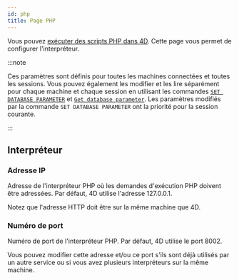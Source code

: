 ```yaml
---
id: php
title: Page PHP
---
```


Vous pouvez [exécuter des scripts PHP dans 4D](https://doc.4d.com/4Dv20/4D/20.1/Executing-PHP-scripts-in-4D.300-6480814.en.html). Cette page vous permet de configurer l'interpréteur.

:::note

Ces paramètres sont définis pour toutes les machines connectées et toutes les sessions. Vous pouvez également les modifier et les lire séparément pour chaque machine et chaque session en utilisant les commandes [`SET DATABASE PARAMETER`](https://doc.4d.com/4dv20/help/command/fe/page7836.html) et [`Get database parameter`](https://doc.4d.com/4dv20/help/command/fe/page7837.html). Les paramètres modifiés par la commande `SET DATABASE PARAMETER` ont la priorité pour la session courante.

:::

## Interpréteur

### Adresse IP

Adresse de l'interpréteur PHP où les demandes d'exécution PHP doivent être adressées. Par défaut, 4D utilise l'adresse 127.0.0.1.

Notez que l'adresse HTTP doit être sur la même machine que 4D.

### Numéro de port

Numéro de port de l'interpréteur PHP. Par défaut, 4D utilise le port 8002.

Vous pouvez modifier cette adresse et/ou ce port s'ils sont déjà utilisés par un autre service ou si vous avez plusieurs interpréteurs sur la même machine.
